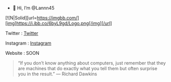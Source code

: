 - 👋 Hi, I’m @Lannn45

[![N|Solid][url=https://imgbb.com/][img]https://i.ibb.co/6byL9gd/Logo.png[/img][/url]

Twitter   : [Twitter](https://twitter.com/Lannn45)

Instagram : [Instagram](https://instagram.com/syafrilma_)

Website : SOON


> “If you don’t know anything about computers, 
> just remember that they are machines that do 
> exactly what you tell them but often surprise 
> you in the result.” — Richard Dawkins

<!---
Lannn45/Lannn45 is a ✨ special ✨ repository because its `README.md` (this file) appears on your GitHub profile.
You can click the Preview link to take a look at your changes.
--->
